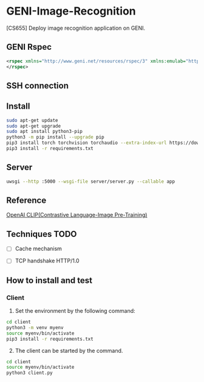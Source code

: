# GENI-Image-Recognition

[CS655] Deploy image recognition application on GENI.

## GENI Rspec

```xml
<rspec xmlns="http://www.geni.net/resources/rspec/3" xmlns:emulab="http://www.protogeni.net/resources/rspec/ext/emulab/1" xmlns:tour="http://www.protogeni.net/resources/rspec/ext/apt-tour/1" xmlns:jacks="http://www.protogeni.net/resources/rspec/ext/jacks/1" xmlns:xsi="http://www.w3.org/2001/XMLSchema-instance" xsi:schemaLocation="http://www.geni.net/resources/rspec/3    http://www.geni.net/resources/rspec/3/request.xsd" type="request">
</rspec>
```

## SSH connection

## Install

```sh
sudo apt-get update
sudo apt-get upgrade
sudo apt install python3-pip
python3 -m pip install --upgrade pip
pip3 install torch torchvision torchaudio --extra-index-url https://download.pytorch.org/whl/cpu
pip3 install -r requirements.txt
```

## Server

```sh
uwsgi --http :5000 --wsgi-file server/server.py --callable app
```

## Reference

[OpenAI CLIP(Contrastive Language-Image Pre-Training)](https://github.com/openai/CLIP)

## Techniques TODO

- [ ] Cache mechanism
- [ ] TCP handshake HTTP/1.0


## How to install and test
### Client
1. Set the environment by the following command:
``` bash
cd client
python3 -m venv myenv
source myenv/bin/activate
pip3 install -r requirements.txt
```
2. The client can be started by the command.
``` bash
cd client
source myenv/bin/activate
python3 client.py
```